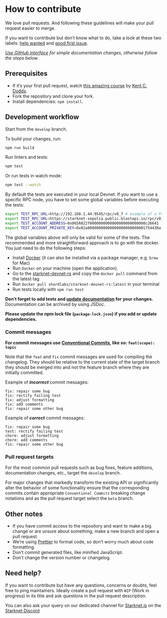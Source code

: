 # How to contribute

We love pull requests. And following these guidelines will make your pull request easier to merge.

If you want to contribute but don’t know what to do, take a look at these two labels: [help wanted](https://github.com/starknet-io/starknet.js/issues?q=is%3Aissue+is%3Aopen+label%3A%22help+wanted%22) and [good first issue](https://github.com/starknet-io/starknet.js/issues?q=is%3Aissue+is%3Aopen+label%3A%22good+first+issue%22).

_[Use GitHub interface](https://blog.sapegin.me/all/open-source-for-everyone/) for simple documentation changes, otherwise follow the steps below._

## Prerequisites

- If it’s your first pull request, watch [this amazing course](http://makeapullrequest.com/) by [Kent C. Dodds](https://twitter.com/kentcdodds).
- Fork the repository and clone your fork.
- Install dependencies: `npm install`.

## Development workflow

Start from the `develop` branch.

To build your changes, run:

```bash
npm run build
```

Run linters and tests:

```bash
npm test
```

Or run tests in watch mode:

```bash
npm test --watch
```

By default the tests are executed in your local Devnet. If you want to use a specific
RPC node, you have to set some global variables before executing the tests:

```bash
export TEST_RPC_URL=http://192.168.1.44:9545/rpc/v0_7 # example of a Pathfinder node located in your local network
export TEST_RPC_URL=https://starknet-sepolia.public.blastapi.io/rpc/v0_7 # example of a public Sepolia testnet node
export TEST_ACCOUNT_ADDRESS=0x065A822f0000000000000000000000000c26641
export TEST_ACCOUNT_PRIVATE_KEY=0x02a80000000000000000000000001754438a
```

The global variables above will only be valid for some of the tests.
The recommended and more straightforward approach is to go with the docker.
You just need to do the following steps:

- Install [Docker](https://docs.docker.com/engine/install/) (it can also be installed via a package manager, e.g. `brew` for Mac)
- Run `Docker` on your machine (open the application).
- Go to the [starknet-devnet-rs](https://hub.docker.com/r/shardlabs/starknet-devnet-rs/tags) and copy the `docker pull` command from the latest tag
- Run `docker pull shardlabs/starknet-devnet-rs:latest` in your terminal
- Run tests locally with `npm run test`

**Don’t forget to add tests and [update documentation](./www/README.md) for your changes.**
Documentation can be archived by using JSDoc.

**Please update the npm lock file (`package-lock.json`) if you add or update dependencies.**

### Commit messages

**For commit messages use [Conventional Commits](https://www.conventionalcommits.org/en/v1.0.0/), like so: `feat(scope): topic`**

Note that the `feat` and `fix` commit messages are used for compiling the changelog. They should be relative to the current state of the target branch they should be merged into and not the feature branch where they are initially committed.

Example of **_incorrect_** commit messages:

```
fix: repair some bug
fix: rectify failing test
fix: adjust formatting
fix: add comments
fix: repair some other bug
```

Example of **_correct_** commit messages:

```
fix: repair some bug
test: rectify failing test
chore: adjust formatting
chore: add comments
fix: repair some other bug
```

### Pull request targets

For the most common pull requests such as bug fixes, feature additions, documentation changes, etc., target the `develop` branch.

For major changes that markedly transform the existing API or significantly alter the behavior of some functionality ensure that the corresponding commits contain appropriate `Conventional Commits` breaking change notations and as the pull request target select the `beta` branch.

## Other notes

- If you have commit access to the repository and want to make a big change or are unsure about something, make a new branch and open a pull request.
- We’re using [Prettier](https://github.com/prettier/prettier) to format code, so don’t worry much about code formatting.
- Don’t commit generated files, like minified JavaScript.
- Don’t change the version number or changelog.

## Need help?

If you want to contribute but have any questions, concerns or doubts, feel free to ping maintainers. Ideally create a pull request with `WIP` (Work in progress) in its title and ask questions in the pull request description.

You can also ask your query on our dedicated channel for [Starknet.js](https://discord.com/channels/793094838509764618/927918707613786162) on the [Starknet Discord](https://discord.com/invite/YgsdxEx3)
